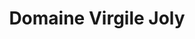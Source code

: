 ---
title: "Domaine Virgile Joly"
url: /saint-saturnin-de-lucian/domaine-virgile-joly/
shop: vin
---